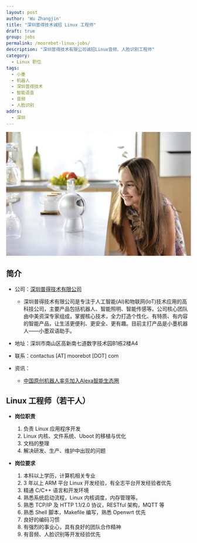```yaml
---
layout: post
author: 'Wu Zhangjin'
title: "深圳普得技术诚招 Linux 工程师"
draft: true
group: jobs
permalink: /moorebot-linux-jobs/
description: "深圳普得技术有限公司诚招Linux音频、人脸识别工程师"
category:
  - Linux 职位
tags:
  - 小墨
  - 机器人
  - 深圳普得技术
  - 智能语音
  - 音频
  - 人脸识别
addrs:
  - 深圳
---
```


![小墨机器人](/wp-content/uploads/2018/moorebot.png)

## 简介

* 公司：[深圳普得技术有限公司](http://moorebot.com/)
  * 深圳普得技术有限公司是专注于人工智能(AI)和物联网(IoT)技术应用的高科技公司，主要产品包括机器人、智能照明、智能传感等。公司核心团队由中美资深专家组成，掌握核心技术，全力打造个性化、有特质、有内容的智能产品，让生活更便利、更安全、更有趣。目前主打产品是小墨机器人——小墨双语助手。

* 地址：深圳市南山区高新南七道数字技术园B1栋2楼A4

* 联系：contactus [AT] moorebot [DOT] com

* 资讯：
  * [中国原创机器人率先加入Alexa智能生态圈](http://www.cyzone.cn/a/20180205/323900.html)

## Linux 工程师（若干人）

* __岗位职责__

  1. 负责 Linux 应用程序开发
  2. Linux 内核、文件系统、Uboot 的移植与优化
  3. 文档的整理
  4. 解决研发、生产、维护中出现的问题

* __岗位要求__

  1. 本科以上学历，计算机相关专业
  2. 3 年以上 ARM 平台 Linux 开发经验，有全志平台开发经验者优先
  3. 精通 C/C++ 语言和开发环境
  4. 熟悉系统启动流程，Linux 内核调度，内存管理等。
  5. 熟悉 TCP/IP 及 HTTP 1.1/2.0 协议，RESTful 架构，MQTT 等
  6. 熟悉 Shell 脚本，Makefile 编写，熟悉 Openwrt 优先
  7. 良好的编码习惯
  8. 有强烈的事业心，具有良好的团队合作精神
  9. 有音频、人脸识别等开发经验优先
